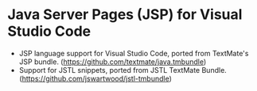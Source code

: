 # Java Server Pages (JSP) for Visual Studio Code
* JSP language support for Visual Studio Code, ported from TextMate's JSP bundle. (https://github.com/textmate/java.tmbundle)
* Support for JSTL snippets, ported from JSTL TextMate Bundle. (https://github.com/jswartwood/jstl-tmbundle)
